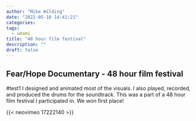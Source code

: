```yaml
---
author: "Mike Wilding"
date: "2022-05-18 14:41:21"
categories:
tags:
  - umami
title: "48 hour film festival"
description: ""
draft: false
---
```


## Fear/Hope Documentary - 48 hour film festival

#test1 
I designed and animated most of the visuals. I also played, recorded, and produced the drums for the soundtrack.
This was a part of a 48 hour film festival I participated in. We won first place!

{{< neovimeo 17222140 >}}

<!--more-->
<!--more-->
